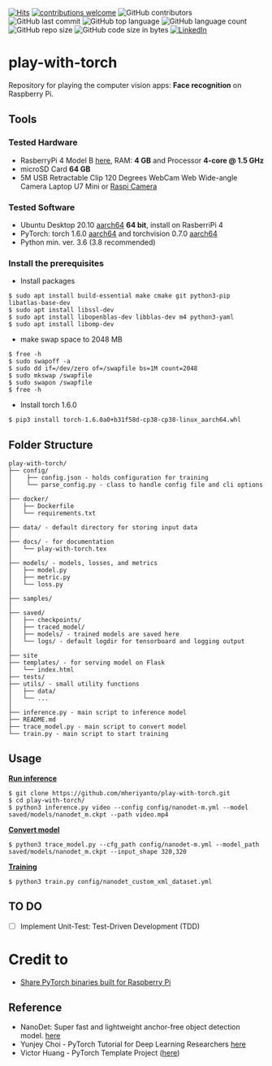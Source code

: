 [![Hits](https://hits.seeyoufarm.com/api/count/incr/badge.svg?url=https%3A%2F%2Fgithub.com%2Fmheriyanto%2Fplay-with-torch&count_bg=%2379C83D&title_bg=%23555555&icon=&icon_color=%23E7E7E7&title=hits&edge_flat=false)](https://hits.seeyoufarm.com)
[![contributions welcome](https://img.shields.io/badge/contributions-welcome-brightgreen.svg?style=flat)](https://github.com/mheriyanto/play-with-torch/issues)
![GitHub contributors](https://img.shields.io/github/contributors/mheriyanto/play-with-torch)
![GitHub last commit](https://img.shields.io/github/last-commit/mheriyanto/play-with-torch)
![GitHub top language](https://img.shields.io/github/languages/top/mheriyanto/play-with-torch)
![GitHub language count](https://img.shields.io/github/languages/count/mheriyanto/play-with-torch)
![GitHub repo size](https://img.shields.io/github/repo-size/mheriyanto/play-with-torch)
![GitHub code size in bytes](https://img.shields.io/github/languages/code-size/mheriyanto/play-with-torch)
[![LinkedIn](https://img.shields.io/badge/-LinkedIn-black.svg?style=flat&logo=linkedin&colorB=555)](https://id.linkedin.com/in/mheriyanto)

# play-with-torch
Repository for playing the computer vision apps: **Face recognition** on Raspberry Pi. 

## Tools
### Tested Hardware
+ RasberryPi 4 Model B [here](https://www.raspberrypi.org/products/raspberry-pi-4-model-b/), RAM: **4 GB** and Processor **4-core @ 1.5 GHz** 
+ microSD Card **64 GB**
+ 5M USB Retractable Clip 120 Degrees WebCam Web Wide-angle Camera Laptop U7 Mini or [Raspi Camera](https://www.raspberrypi.org/documentation/hardware/camera/)

### Tested Software
+ Ubuntu Desktop 20.10 [aarch64](https://ubuntu.com/download/raspberry-pi/thank-you?version=20.10&architecture=desktop-arm64+raspi ) **64 bit**, install on RasberriPi 4
+ PyTorch: torch 1.6.0 [aarch64](https://github.com/ljk53/pytorch-rpi/blob/master/torch-1.6.0a0%2Bb31f58d-cp38-cp38-linux_aarch64.whl) and torchvision 0.7.0 [aarch64]()
+ Python min. ver. 3.6 (3.8 recommended)

### Install the prerequisites 

+ Install packages

```console
$ sudo apt install build-essential make cmake git python3-pip libatlas-base-dev
$ sudo apt install libssl-dev
$ sudo apt install libopenblas-dev libblas-dev m4 python3-yaml
$ sudo apt install libomp-dev
```

+ make swap space to 2048 MB

```console
$ free -h
$ sudo swapoff -a
$ sudo dd if=/dev/zero of=/swapfile bs=1M count=2048
$ sudo mkswap /swapfile
$ sudo swapon /swapfile
$ free -h
```

+ Install torch 1.6.0 

```console
$ pip3 install torch-1.6.0a0+b31f58d-cp38-cp38-linux_aarch64.whl
```

## Folder Structure
  ```
  play-with-torch/
  ├── config/
  │    ├── config.json - holds configuration for training
  │    └── parse_config.py - class to handle config file and cli options
  │
  ├── docker/
  │   ├── Dockerfile
  │   └── requirements.txt
  │
  ├── data/ - default directory for storing input data
  │
  ├── docs/ - for documentation
  │   └── play-with-torch.tex
  │
  ├── models/ - models, losses, and metrics
  │   ├── model.py
  │   ├── metric.py
  │   └── loss.py
  │
  ├── samples/
  │
  ├── saved/
  │   ├── checkpoints/
  │   ├── traced_model/
  │   ├── models/ - trained models are saved here
  │   └── logs/ - default logdir for tensorboard and logging output
  │
  ├── site
  ├── templates/ - for serving model on Flask
  │   └── index.html
  ├── tests/
  ├── utils/ - small utility functions
  │   ├── data/
  │   └── ...
  │
  ├── inference.py - main script to inference model
  ├── README.md
  ├── trace_model.py - main script to convert model
  └── train.py - main script to start training  

  ```


## Usage

<ins>**Run inference**</ins>

```console
$ git clone https://github.com/mheriyanto/play-with-torch.git
$ cd play-with-torch/
$ python3 inference.py video --config config/nanodet-m.yml --model saved/models/nanodet_m.ckpt --path video.mp4
```

<ins>**Convert model**</ins>

```console
$ python3 trace_model.py --cfg_path config/nanodet-m.yml --model_path saved/models/nanodet_m.ckpt --input_shape 320,320
```

<ins>**Training**</ins>

```console
$ python3 train.py config/nanodet_custom_xml_dataset.yml
```

## TO DO

- [ ] Implement Unit-Test: Test-Driven Development (TDD)


# Credit to
+ [Share PyTorch binaries built for Raspberry Pi](https://github.com/ljk53/pytorch-rpi)

## Reference
+ NanoDet: Super fast and lightweight anchor-free object detection model. [here](https://github.com/RangiLyu/nanodet)
+ Yunjey Choi - PyTorch Tutorial for Deep Learning Researchers  [here](https://github.com/yunjey/pytorch-tutorial)
+ Victor Huang - PyTorch Template Project ([here](https://github.com/victoresque/pytorch-template#folder-structure))
